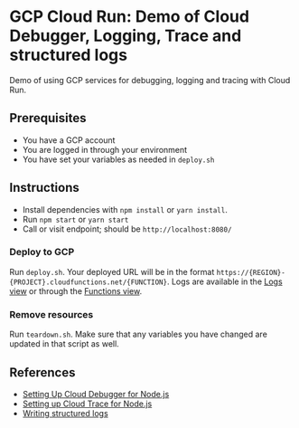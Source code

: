 # GCP Cloud Run: Demo of Cloud Debugger, Logging, Trace and structured logs

Demo of using GCP services for debugging, logging and tracing with Cloud Run.

## Prerequisites

- You have a GCP account
- You are logged in through your environment
- You have set your variables as needed in `deploy.sh`

## Instructions

- Install dependencies with `npm install` or `yarn install`.
- Run `npm start` or `yarn start`
- Call or visit endpoint; should be `http://localhost:8080/`

### Deploy to GCP

Run `deploy.sh`. Your deployed URL will be in the format `https://{REGION}-{PROJECT}.cloudfunctions.net/{FUNCTION}`. Logs are available in the [Logs view](https://console.cloud.google.com/logs/query) or through the [Functions view](https://console.cloud.google.com/functions/list).

### Remove resources

Run `teardown.sh`. Make sure that any variables you have changed are updated in that script as well.

## References

- [Setting Up Cloud Debugger for Node.js](https://cloud.google.com/debugger/docs/setup/nodejs)
- [Setting up Cloud Trace for Node.js](https://cloud.google.com/trace/docs/setup/nodejs)
- [Writing structured logs](https://cloud.google.com/run/docs/logging#writing_structured_logs)
